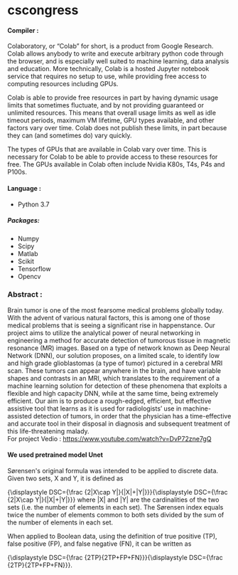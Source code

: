 # cscongress

#### Compiler : 
Colaboratory, or “Colab” for short, is a product from Google Research. Colab allows anybody to write and execute arbitrary python code through the browser, and is especially well suited to machine learning, data analysis and education. More technically, Colab is a hosted Jupyter notebook service that requires no setup to use, while providing free access to computing resources including GPUs.

Colab is able to provide free resources in part by having dynamic usage limits that sometimes fluctuate, and by not providing guaranteed or unlimited resources. This means that overall usage limits as well as idle timeout periods, maximum VM lifetime, GPU types available, and other factors vary over time. Colab does not publish these limits, in part because they can (and sometimes do) vary quickly.

The types of GPUs that are available in Colab vary over time. This is necessary for Colab to be able to provide access to these resources for free. The GPUs available in Colab often include Nvidia K80s, T4s, P4s and P100s. 

#### Language :
- Python 3.7
##### Packages:
- Numpy
- Scipy
- Matlab
- Scikit
- Tensorflow
- Opencv

### Abstract :
Brain tumor is one of the most fearsome medical problems globally today. With the advent of various natural factors, this is among one of those medical problems that is seeing a significant rise in happenstance. Our project aims to utilize the analytical power of neural networking in engineering a method for accurate detection of tumorous tissue in magnetic resonance (MR) images. Based on a type of network known as Deep Neural Network (DNN), our solution proposes, on a limited scale, to identify low and high grade glioblastomas (a type of tumor) pictured in a cerebral MRI scan. These tumors can appear anywhere in the brain, and have variable shapes and contrasts in an MRI, which translates to the requirement of a machine learning solution for detection of these phenomena that exploits a flexible and high capacity DNN, while at the same time, being extremely efficient. Our aim is to produce a rough-edged, efficient, but effective assistive tool that learns as it is used for radiologists’ use in machine-assisted detection of tumors, in order that the physician has a time-effective and accurate tool in their disposal in diagnosis and subsequent treatment of this life-threatening malady.
<br>
For project Vedio : https://www.youtube.com/watch?v=DvP72zne7gQ

#### We used pretrained model Unet 

Sørensen's original formula was intended to be applied to discrete data. Given two sets, X and Y, it is defined as

{\displaystyle DSC={\frac {2|X\cap Y|}{|X|+|Y|}}}{\displaystyle DSC={\frac {2|X\cap Y|}{|X|+|Y|}}}
where |X| and |Y| are the cardinalities of the two sets (i.e. the number of elements in each set). The Sørensen index equals twice the number of elements common to both sets divided by the sum of the number of elements in each set.

When applied to Boolean data, using the definition of true positive (TP), false positive (FP), and false negative (FN), it can be written as

{\displaystyle DSC={\frac {2TP}{2TP+FP+FN}}}{\displaystyle DSC={\frac {2TP}{2TP+FP+FN}}}.
